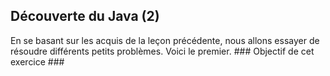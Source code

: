 ## Découverte du Java (2) ##
En se basant sur les acquis de la leçon précédente, nous allons essayer de
résoudre différents petits problèmes.  Voici le premier. ### Objectif de cet exercice ###

